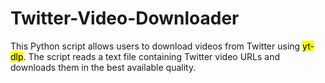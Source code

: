 # Twitter-Video-Downloader
This Python script allows users to download videos from Twitter using <mark>yt-dlp</mark>.  The script reads a text file containing Twitter video URLs and downloads them in the best available quality.
